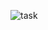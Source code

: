 ![task](https://user-images.githubusercontent.com/90726041/143727346-bad31b4a-5214-4e6f-bd74-80a5ae23b5b5.jpg)


